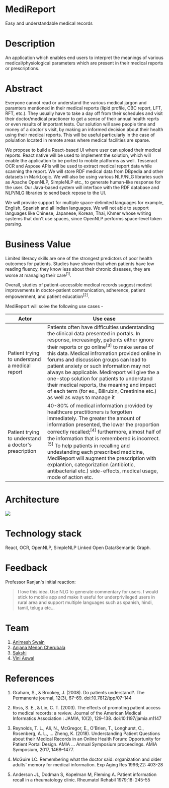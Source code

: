 <h1>MediReport</h1>
Easy and understandable medical records


<h1>Description</h1>
An application which enables end users to interpret the meanings of various medical/physiological parameters which are present in their medical reports or prescriptions.


<h1>Abstract</h1>
Everyone cannot read or understand the various medical jargon and paramters mentioned in their medical reports (lipid profile, CBC report, LFT, RFT, etc.). They usually have to take a day off from their schedules and visit their doctor/medical practioner to get a sense of their annual health reprts or even results of important tests. Our solution will save people time and money of a doctor's visit, by making an informed decision about their health using their medical reports. This will be useful particularly in the case of polulation located in remote areas where medical facilities are sparse.

We propose to build a React-based UI where user can upload their medical reports. React native will be used to implement the solution, which will enable the application to be ported to mobile platforms as well. 
Tesseract OCR and Aspose APIs will be used to extract medical report data while scanning the report. We will store RDF medical data from DBpedia and other datasets in MarkLogic. 
We will also be using various NLP/NLG libraries such as Apache OpenNLP, SimpleNLP etc., to generate human-like response for the user. 
Our Java-based system will interface with the RDF database and NLP/NLG libraries to send back repose to the UI.

We will provide support for multiple space-delimited languages for example, English, Spanish and all Indian languages. We will not able to support languages like Chinese, Japanese, Korean, Thai, Khmer whose writing systems that don't use spaces, since OpenNLP performs space-level token parsing.

<h1>Business Value</h1>
Limited literacy skills are one of the strongest predictors of poor health outcomes for patients. Studies have shown that when patients have low reading fluency, they know less about their chronic diseases, they are worse at managing their care<sup>[1]</sup>.


Overall, studies of patient-accessible medical records suggest modest improvements in doctor-patient communication, adherence, patient empowerment, and patient education<sup>[2]</sup>. 

MediReport will solve the following use cases - 

| Actor      | Use case |
| ----------- | ----------- |
| Patient trying to understand a medical report      | Patients often have difficulties understanding the clinical data presented in portals. In response, increasingly, patients either ignore their reports or go online<sup>[3]</sup> to make sense of this data. Medical infromation provided online in forums and discussion groups can lead to patient anxiety or such information may not always be applicable. Medireport will give the a one-stop solution for patients to understand their medical reports, the meaning and impact of each term (for ex., Bilirubin, Creatinine etc.) as well as ways to manage it  |
| Patient trying to understand a doctor's prescription   |  40-80% of medical information provided by healthcare practitioners is forgotten immediately. The greater the amount of information presented, the lower the proportion correctly recalled;<sup>[4]</sup> furthermore, almost half of the information that is remembered is incorrect.<sup>[5]</sup> To help patients in recalling and undestanding each prescribed medicine, MediReport will augment the prescription with explantion, categorization (antibiotic, antibacterial etc.) side-effects, medical usage, mode of action etc.        |

<h1>Architecture</h1>

![](https://github.com/SJSUFall2019-CMPE272/MediReport/blob/master/MediReport_archi_diagram.png)

<h1>Technology stack</h1>
React, OCR, OpenNLP, SimpleNLP Linked Open Data/Semantic Graph.

<h1>Feedback</h1>
Professor Ranjan's initial reaction:

> I love this idea. Use NLG to generate commentary for users. I would stick to mobile app and make it useful for
> underprivileged users in rural area and support multiple languages such as spanish, hindi, tamil, telugu etc... 

<h1>Team</h1>

1. [Animesh Swain]()
1. [Anjana Menon Cherubala](https://github.com/AnjanaMenonCherubala)
1. [Sakshi]()
1. [Vini Aswal](https://github.com/vaswal)


<h1>References</h1>

1. Graham, S., & Brookey, J. (2008). Do patients understand?. The Permanente journal, 12(3), 67–69. doi:10.7812/tpp/07-144

2. Ross, S. E., & Lin, C. T. (2003). The effects of promoting patient access to medical records: a review. Journal of the American Medical Informatics Association : JAMIA, 10(2), 129–138. doi:10.1197/jamia.m1147

3. Reynolds, T. L., Ali, N., McGregor, E., O'Brien, T., Longhurst, C., Rosenberg, A. L., … Zheng, K. (2018). Understanding Patient Questions about their Medical Records in an Online Health Forum: Opportunity for Patient Portal Design. AMIA ... Annual Symposium proceedings. AMIA Symposium, 2017, 1468–1477.

4. McGuire LC. Remembering what the doctor said: organization and older adults' memory for medical information. Exp Aging Res 1996;22: 403-28

5. Anderson JL, Dodman S, Kopelman M, Fleming A. Patient information recall in a rheumatology clinic. Rheumatol Rehabil 1979;18: 245-55

